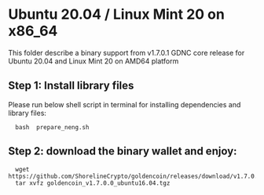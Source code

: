 # Ubuntu 20.04 / Linux Mint 20 on x86_64

This folder describe a binary support from v1.7.0.1 GDNC core release for Ubuntu 20.04 and Linux Mint 20 on AMD64 platform 

## Step 1: Install library files
Please run below shell script in terminal for installing dependencies and library files:
```
  bash  prepare_neng.sh
```

## Step 2: download the binary wallet and enjoy:
```
  wget https://github.com/ShorelineCrypto/goldencoin/releases/download/v1.7.0.0/goldencoin_v1.7.0.0_ubuntu16.04.tgz
  tar xvfz goldencoin_v1.7.0.0_ubuntu16.04.tgz
```
